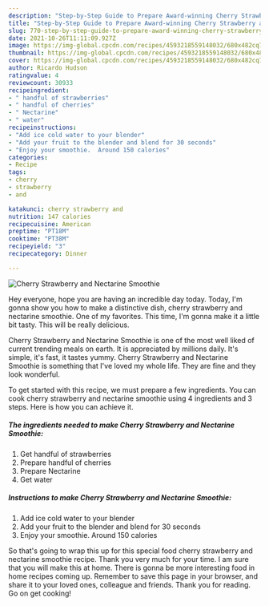 ```yaml
---
description: "Step-by-Step Guide to Prepare Award-winning Cherry Strawberry and Nectarine Smoothie"
title: "Step-by-Step Guide to Prepare Award-winning Cherry Strawberry and Nectarine Smoothie"
slug: 770-step-by-step-guide-to-prepare-award-winning-cherry-strawberry-and-nectarine-smoothie
date: 2021-10-26T11:11:09.927Z
image: https://img-global.cpcdn.com/recipes/4593218559148032/680x482cq70/cherry-strawberry-and-nectarine-smoothie-recipe-main-photo.jpg
thumbnail: https://img-global.cpcdn.com/recipes/4593218559148032/680x482cq70/cherry-strawberry-and-nectarine-smoothie-recipe-main-photo.jpg
cover: https://img-global.cpcdn.com/recipes/4593218559148032/680x482cq70/cherry-strawberry-and-nectarine-smoothie-recipe-main-photo.jpg
author: Ricardo Hudson
ratingvalue: 4
reviewcount: 30933
recipeingredient:
- " handful of strawberries"
- " handful of cherries"
- " Nectarine"
- " water"
recipeinstructions:
- "Add ice cold water to your blender"
- "Add your fruit to the blender and blend for 30 seconds"
- "Enjoy your smoothie.  Around 150 calories"
categories:
- Recipe
tags:
- cherry
- strawberry
- and

katakunci: cherry strawberry and 
nutrition: 147 calories
recipecuisine: American
preptime: "PT18M"
cooktime: "PT38M"
recipeyield: "3"
recipecategory: Dinner

---
```



![Cherry Strawberry and Nectarine Smoothie](https://img-global.cpcdn.com/recipes/4593218559148032/680x482cq70/cherry-strawberry-and-nectarine-smoothie-recipe-main-photo.jpg)

Hey everyone, hope you are having an incredible day today. Today, I'm gonna show you how to make a distinctive dish, cherry strawberry and nectarine smoothie. One of my favorites. This time, I'm gonna make it a little bit tasty. This will be really delicious.

Cherry Strawberry and Nectarine Smoothie is one of the most well liked of current trending meals on earth. It is appreciated by millions daily. It's simple, it's fast, it tastes yummy. Cherry Strawberry and Nectarine Smoothie is something that I've loved my whole life. They are fine and they look wonderful.




To get started with this recipe, we must prepare a few ingredients. You can cook cherry strawberry and nectarine smoothie using 4 ingredients and 3 steps. Here is how you can achieve it.

<!--inarticleads1-->

##### The ingredients needed to make Cherry Strawberry and Nectarine Smoothie:

1. Get  handful of strawberries
1. Prepare  handful of cherries
1. Prepare  Nectarine
1. Get  water




<!--inarticleads2-->

##### Instructions to make Cherry Strawberry and Nectarine Smoothie:

1. Add ice cold water to your blender
1. Add your fruit to the blender and blend for 30 seconds
1. Enjoy your smoothie.  Around 150 calories




So that's going to wrap this up for this special food cherry strawberry and nectarine smoothie recipe. Thank you very much for your time. I am sure that you will make this at home. There is gonna be more interesting food in home recipes coming up. Remember to save this page in your browser, and share it to your loved ones, colleague and friends. Thank you for reading. Go on get cooking!
